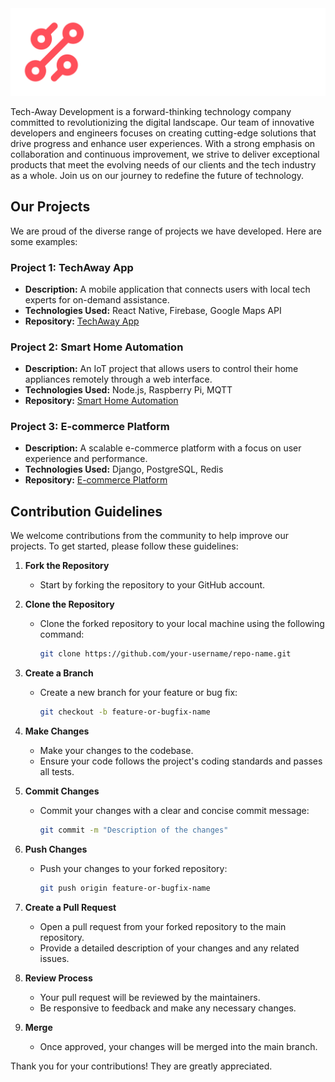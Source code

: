 <picture>
 <source media="(prefers-color-scheme: dark)" srcset="tech-away-development-github-organisation-logo-dark-01.png">
 <source media="(prefers-color-scheme: light)" srcset="tech-away-development-github-organisation-logo-dark-01.png">
 <img alt="YOUR-ALT-TEXT" src="tech-away-development-github-organisation-logo-dark-01.png">
</picture>

Tech-Away Development is a forward-thinking technology company committed to revolutionizing the digital landscape. Our team of innovative developers and engineers focuses on creating cutting-edge solutions that drive progress and enhance user experiences. With a strong emphasis on collaboration and continuous improvement, we strive to deliver exceptional products that meet the evolving needs of our clients and the tech industry as a whole. Join us on our journey to redefine the future of technology.

## Our Projects

We are proud of the diverse range of projects we have developed. Here are some examples:

### Project 1: TechAway App
- **Description:** A mobile application that connects users with local tech experts for on-demand assistance.
- **Technologies Used:** React Native, Firebase, Google Maps API
- **Repository:** [TechAway App](https://github.com/Tech-Away-Development/TechAway-App)

### Project 2: Smart Home Automation
- **Description:** An IoT project that allows users to control their home appliances remotely through a web interface.
- **Technologies Used:** Node.js, Raspberry Pi, MQTT
- **Repository:** [Smart Home Automation](https://github.com/Tech-Away-Development/Smart-Home-Automation)

### Project 3: E-commerce Platform
- **Description:** A scalable e-commerce platform with a focus on user experience and performance.
- **Technologies Used:** Django, PostgreSQL, Redis
- **Repository:** [E-commerce Platform](https://github.com/Tech-Away-Development/E-commerce-Platform)

## Contribution Guidelines

We welcome contributions from the community to help improve our projects. To get started, please follow these guidelines:

1. **Fork the Repository**
   - Start by forking the repository to your GitHub account.

2. **Clone the Repository**
   - Clone the forked repository to your local machine using the following command:
     ```sh
     git clone https://github.com/your-username/repo-name.git
     ```

3. **Create a Branch**
   - Create a new branch for your feature or bug fix:
     ```sh
     git checkout -b feature-or-bugfix-name
     ```

4. **Make Changes**
   - Make your changes to the codebase.
   - Ensure your code follows the project's coding standards and passes all tests.

5. **Commit Changes**
   - Commit your changes with a clear and concise commit message:
     ```sh
     git commit -m "Description of the changes"
     ```

6. **Push Changes**
   - Push your changes to your forked repository:
     ```sh
     git push origin feature-or-bugfix-name
     ```

7. **Create a Pull Request**
   - Open a pull request from your forked repository to the main repository.
   - Provide a detailed description of your changes and any related issues.

8. **Review Process**
   - Your pull request will be reviewed by the maintainers.
   - Be responsive to feedback and make any necessary changes.

9. **Merge**
   - Once approved, your changes will be merged into the main branch.

Thank you for your contributions! They are greatly appreciated.

<!--

**Here are some ideas to get you started:**

🙋‍♀️ A short introduction - what is your organization all about?
🌈 Contribution guidelines - how can the community get involved?
👩‍💻 Useful resources - where can the community find your docs? Is there anything else the community should know?
🍿 Fun facts - what does your team eat for breakfast?
🧙 Remember, you can do mighty things with the power of [Markdown](https://docs.github.com/github/writing-on-github/getting-started-with-writing-and-formatting-on-github/basic-writing-and-formatting-syntax)
-->
